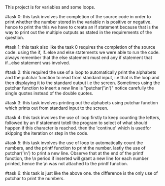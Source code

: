 This project is for variables and some loops.


#task 0: this task involves the completion of the source code in order to print whether the number stored in the variable n is positive or negative. hence to print the this we have to create an if statement because that is the way to print out the multiple outputs as stated in the requirements of the question.

#task 1: this task also like the task 0 requires the completion of the source code. using the if, if..else and else statements we were able to run the code. always remember that the else statement must end any if statement that if...else statement was involved.

#task 2: this required the use of a loop to automatically print the alphabets and the putchar function to read from standard input, i.e that is the loop and then displaying it to the standard output i.e the screen. Sometimes using the putchar function to insert a new line is "putchar('\n')" notice carefully the single quotes instead of the double quotes.

#task 3: this task involves printing out the alphabets using putchar function which prints out from standard input to the screen.

#task 4: this task involves the use of loop firstly to keep counting the letters, followed by an if statement totell the program to select of what should happen if this character is reached. then the 'continue' which is usedfor skipping the iteration or step in the code.

#task 5: this task involves the use of loop to automatically count the numbers, and the printf function to print the number. lastly the use of putchar('\n') to print a new line. Observe that at the end of the printf function, the \n period if inserted will grant a new line for each number printed, hence the \n was not attached to the printf function.

#task 6: this task is just like the above one. the difference is the only use of putchar to print the numbers. 
